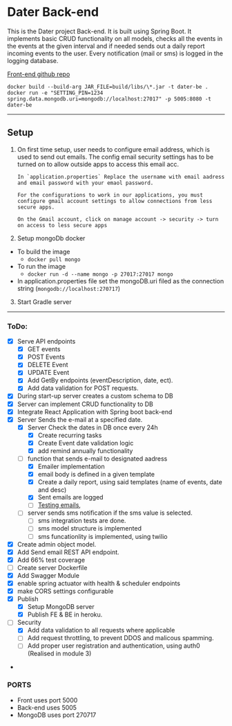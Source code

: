 # Dater Back-end

This is the Dater project Back-end. It is built using Spring Boot. It implements basic CRUD functionality on all models, checks all the events in the events at the given interval and if needed sends out a daily report incoming events to the user.
Every notification (mail or sms) is logged in the logging database. 

[Front-end github repo](https://github.com/Seeru-crypto/Dater_FE)

    docker build --build-arg JAR_FILE=build/libs/\*.jar -t dater-be .
    docker run -e "SETTING_PIN=1234 spring.data.mongodb.uri=mongodb://localhost:27017" -p 5005:8080 -t dater-be
 
---
## Setup

1.  On first time setup, user needs to configure email address, which is used to send out emails.
    The config email security settings has to be turned on to allow outside apps to access this email acc.

        In `application.properties` Replace the username with email aadress and email password with your emaol password.

        For the configurations to work in our applications, you must configure gmail account settings to allow connections from less secure apps.

        On the Gmail account, click on manage account -> security -> turn on access to less secure apps

2.  Setup mongoDb docker

   - To build the image
       -   `docker pull mongo`
   - To run the image
       -   `docker run -d --name mongo -p 27017:27017 mongo`
   - In application.properties file set the mongoDB.uri filed as the connection string (`mongodb://localhost:270717`)

3. Start Gradle server

---

### ToDo:

- [x] Serve API endpoints
    -   [x] GET events
    -   [x] POST Events
    -   [x] DELETE Event
    -   [x] UPDATE Event
    -   [x] Add GetBy endpoints (eventDescription, date, ect).
    -   [x] Add data validation for POST requests.
- [x] During start-up server creates a custom schema to DB
- [x] Server can implement CRUD functionality to DB
- [x] Integrate React Application with Spring boot back-end
- [x] Server Sends the e-mail at a specified date.
    - [x] Server Check the dates in DB once every 24h
        -   [x] Create recurring tasks
        -   [x] Create Event date validation logic
        -   [x] add remind annually functionality
    - [ ] function that sends e-mail to designated aadress
        - [x] Emailer implementation
        - [x] email body is defined in a given template
        - [x] Create a daily report, using said templates (name of events, date and desc)
        - [x] Sent emails are logged
        - [ ] [Testing emails](https://mailtrap.io/blog/spring-send-email),
    - [ ] server sends sms notification if the sms value is selected. 
      - [ ] sms integration tests are done. 
      - [ ] sms model structure is implemented
      - [ ] sms funcationlity is implemented, using twilio
- [x] Create admin object model.
- [x] Add Send email REST API endpoint.
- [x] Add 66% test coverage
- [ ] Create server Dockerfile
- [x] Add Swagger Module
- [x] enable spring actuator with health & scheduler endpoints
- [x] make CORS settings configurable
- [x] Publish
    -   [x] Setup MongoDB server
    -   [x] Publish FE & BE in heroku.
- [ ] Security
  - [x] Add data validation to all requests where applicable
  - [ ] Add request throttling, to prevent DDOS and malicous spamming. 
  - [ ] Add proper user registration and authentication, using auth0 (Realised in module 3)
- 
### PORTS

- Front uses port 5000
- Back-end uses 5005
- MongoDB uses port 270717
